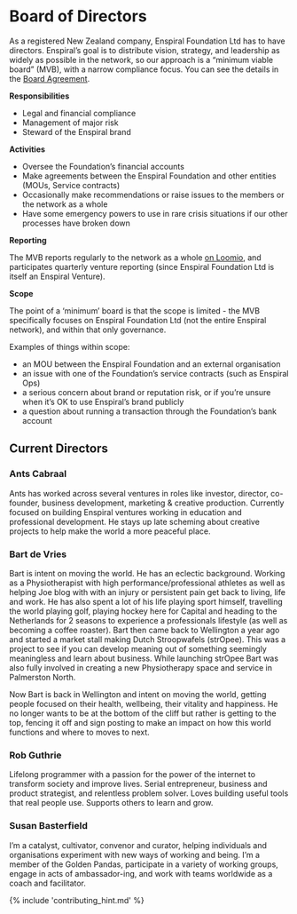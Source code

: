 # Board of Directors

As a registered New Zealand company, Enspiral Foundation Ltd has to have directors. Enspiral’s goal is to distribute vision, strategy, and leadership as widely as possible in the network, so our approach is a “minimum viable board” (MVB), with a narrow compliance focus. You can see the details in the [Board Agreement](/agreements/board.html).

**Responsibilities**

* Legal and financial compliance
* Management of major risk
* Steward of the Enspiral brand

**Activities**

* Oversee the Foundation’s financial accounts
* Make agreements between the Enspiral Foundation and other entities (MOUs, Service contracts)
* Occasionally make recommendations or raise issues to the members or the network as a whole
* Have some emergency powers to use in rare crisis situations if our other processes have broken down

**Reporting**

The MVB reports regularly to the network as a whole [on Loomio](https://www.loomio.org/d/oFN6x8t5/re-introducing-the-enspiral-foundation-mvb-board-of-directors-), and participates quarterly venture reporting (since Enspiral Foundation Ltd is itself an Enspiral Venture).

**Scope**

The point of a ‘minimum’ board is that the scope is limited - the MVB specifically focuses on Enspiral Foundation Ltd (not the entire Enspiral network), and within that only governance.

Examples of things within scope:

* an MOU between the Enspiral Foundation and an external organisation
* an issue with one of the Foundation’s service contracts (such as Enspiral Ops)
* a serious concern about brand or reputation risk, or if you’re unsure when it’s OK to use Enspiral’s brand publicly
* a question about running a transaction through the Foundation’s bank account

## Current Directors

### Ants Cabraal
Ants has worked across several ventures in roles like investor, director, co-founder, business development, marketing & creative production. Currently focused on building Enspiral ventures working in education and professional development. He stays up late scheming about creative projects to help make the world a more peaceful place.

### Bart de Vries
Bart is intent on moving the world. He has an eclectic background. Working as a Physiotherapist with high performance/professional athletes as well as helping Joe blog with with an injury or persistent pain get back to living, life and work. He has also spent a lot of his life playing sport himself, travelling the world playing golf, playing hockey here for Capital and heading to the Netherlands for 2 seasons to experience a professionals lifestyle (as well as becoming a coffee roaster). Bart then came back to Wellington a year ago and started a market stall making Dutch Stroopwafels (strOpee). This was a project to see if you can develop meaning out of something seemingly meaningless and learn about business. While launching strOpee Bart was also fully involved in creating a new Physiotherapy space and service in Palmerston North.

Now Bart is back in Wellington and intent on moving the world, getting people focused on their health, wellbeing, their vitality and happiness. He no longer wants to be at the bottom of the cliff but rather is getting to the top, fencing it off and sign posting to make an impact on how this world functions and where to moves to next.

### Rob Guthrie
Lifelong programmer with a passion for the power of the internet to transform society and improve lives. Serial entrepreneur, business and product strategist, and relentless problem solver. Loves building useful tools that real people use. Supports others to learn and grow.

### Susan Basterfield
I’m a catalyst, cultivator, convenor and curator, helping individuals and organisations experiment with new ways of working and being. I’m a member of the Golden Pandas, participate in a variety of working groups, engage in acts of ambassador-ing, and work with teams worldwide as a coach and facilitator.

{% include 'contributing_hint.md' %}
